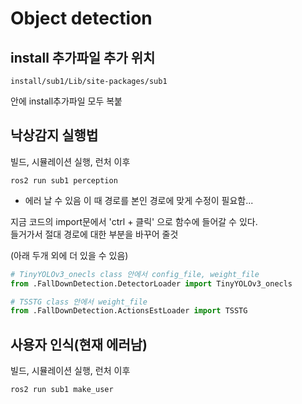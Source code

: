 # Object detection

## install 추가파일 추가 위치

```
install/sub1/Lib/site-packages/sub1
```
안에 install추가파일 모두 복붙

## 낙상감지 실행법

빌드, 시뮬레이션 실행, 런처 이후

```
ros2 run sub1 perception
```

* 에러 날 수 있음 이 때 경로를 본인 경로에 맞게 수정이 필요함...

지금 코드의 import문에서 'ctrl + 클릭' 으로 함수에 들어갈 수 있다.<br>
들거가서 절대 경로에 대한 부분을 바꾸어 줄것

(아래 두개 외에 더 있을 수 있음)

```python
# TinyYOLOv3_onecls class 안에서 config_file, weight_file
from .FallDownDetection.DetectorLoader import TinyYOLOv3_onecls

# TSSTG class 안에서 weight_file
from .FallDownDetection.ActionsEstLoader import TSSTG
```

## 사용자 인식(현재 에러남)

빌드, 시뮬레이션 실행, 런처 이후

```
ros2 run sub1 make_user
```

